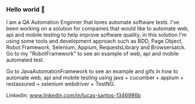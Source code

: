 ### Hello world 👋

  I am a QA Automation Enginner that loves automate software tests. I've been working on a solution for companies that would like to automate web, api and mobile testing to help improve software quality, in this  solution I'm using some tools and development approach such as BDD, Page Object, Robot Framework, Selenium, Appium, RequestsLibrary and Browsersatck. Go to my "RobotFramework" to see an example of web, api and mobile automated test.
  
  Go to JavaAutomationFramework to see an example and gifs in how to automate web, api and mobile testing using java + cucumber + appium + restassured + selenium webdriver + TestNG.
  
  Linkedin:  www.linkedin.com/in/lucas-santos-1346986b
